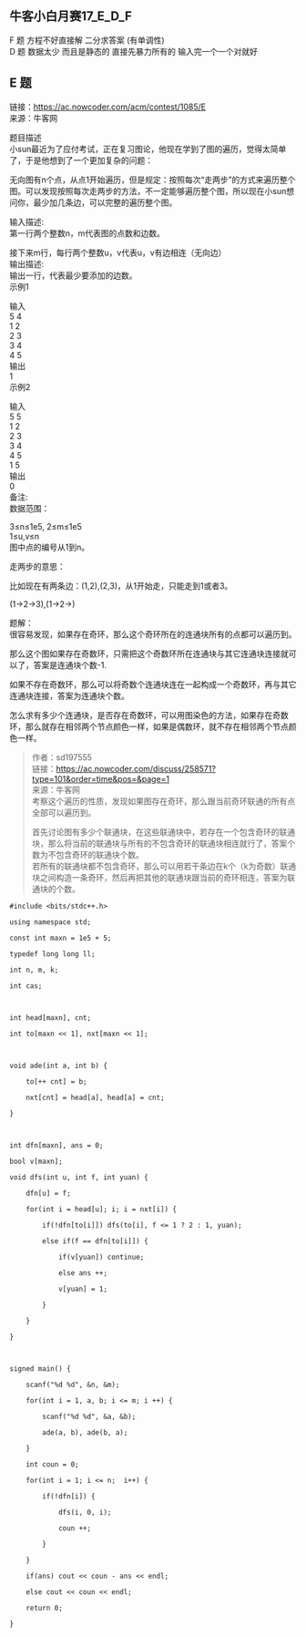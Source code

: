## 牛客小白月赛17_E_D_F

F 题 方程不好直接解 二分求答案 (有单调性)  
D 题 数据太少 而且是静态的 直接先暴力所有的 输入完一个一个对就好

## E 题

链接：https://ac.nowcoder.com/acm/contest/1085/E  
来源：牛客网

题目描述  
小sun最近为了应付考试，正在复习图论，他现在学到了图的遍历，觉得太简单了，于是他想到了一个更加复杂的问题：

无向图有n个点，从点1开始遍历，但是规定：按照每次“走两步”的方式来遍历整个图。可以发现按照每次走两步的方法，不一定能够遍历整个图，所以现在小sun想问你，最少加几条边，可以完整的遍历整个图。

输入描述:  
第一行两个整数n，m代表图的点数和边数。

接下来m行，每行两个整数u，v代表u，v有边相连（无向边）  
输出描述:  
输出一行，代表最少要添加的边数。  
示例1

输入  
5 4  
1 2  
2 3  
3 4  
4 5  
输出  
1  
示例2

输入  
5 5  
1 2  
2 3  
3 4  
4 5  
1 5  
输出  
0  
备注:  
数据范围：

3≤n≤1e5, 2≤m≤1e5  
1≤u,v≤n  
图中点的编号从1到n。

走两步的意思：

比如现在有两条边：(1,2),(2,3)，从1开始走，只能走到1或者3。

(1->2->3),(1->2->)

题解：  
很容易发现，如果存在奇环，那么这个奇环所在的连通块所有的点都可以遍历到。

那么这个图如果存在奇数环，只需把这个奇数环所在连通块与其它连通块连接就可以了，答案是连通块个数-1.

如果不存在奇数环，那么可以将奇数个连通块连在一起构成一个奇数环，再与其它连通块连接，答案为连通块个数。

怎么求有多少个连通块，是否存在奇数环，可以用图染色的方法，如果存在奇数环，那么就存在相邻两个节点颜色一样，如果是偶数环，就不存在相邻两个节点颜色一样。

> 作者：sd197555  
>  链接：https://ac.nowcoder.com/discuss/258571?type=101&order=time&pos=&page=1  
>  来源：牛客网  
>  考察这个遍历的性质，发现如果图存在奇环，那么跟当前奇环联通的所有点全部可以遍历到。  
>
> 首先讨论图有多少个联通块，在这些联通块中，若存在一个包含奇环的联通块，那么将当前的联通块与所有的不包含奇环的联通块相连就行了，答案个数为不包含奇环的联通块个数。  
>  若所有的联通块都不包含奇环，那么可以用若干条边在k个（k为奇数）联通块之间构造一条奇环，然后再把其他的联通块跟当前的奇环相连，答案为联通块的个数。
    
    
    #include <bits/stdc++.h>
    using namespace std;
    const int maxn = 1e5 + 5;
    typedef long long ll;
    int n, m, k;
    int cas;
    
    int head[maxn], cnt;
    int to[maxn << 1], nxt[maxn << 1];
    
    void ade(int a, int b) {
    	to[++ cnt] = b;
    	nxt[cnt] = head[a], head[a] = cnt;
    }
    
    int dfn[maxn], ans = 0;
    bool v[maxn];
    void dfs(int u, int f, int yuan) {
    	dfn[u] = f;
    	for(int i = head[u]; i; i = nxt[i]) {
    		if(!dfn[to[i]]) dfs(to[i], f <= 1 ? 2 : 1, yuan);
    		else if(f == dfn[to[i]]) {
    			if(v[yuan]) continue;
    			else ans ++;
    			v[yuan] = 1;	
    		}
    	}
    }
    
    signed main() {
    	scanf("%d %d", &n, &m);
    	for(int i = 1, a, b; i <= m; i ++) {
    		scanf("%d %d", &a, &b);
    		ade(a, b), ade(b, a);
    	}
    	int coun = 0;
    	for(int i = 1; i <= n;  i++) {
    		if(!dfn[i]) {
    			dfs(i, 0, i);
    			coun ++;
    		}
    	}
    	if(ans) cout << coun - ans << endl;
    	else cout << coun << endl;
    	return 0;
    }
    

